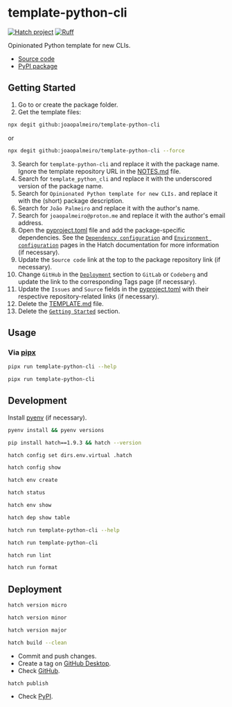 # template-python-cli

[![Hatch project](https://img.shields.io/badge/%F0%9F%A5%9A-Hatch-4051b5.svg)](https://github.com/pypa/hatch)
[![Ruff](https://img.shields.io/endpoint?url=https://raw.githubusercontent.com/astral-sh/ruff/main/assets/badge/v2.json)](https://github.com/astral-sh/ruff)

Opinionated Python template for new CLIs.

- [Source code](https://github.com/joaopalmeiro/template-python-cli)
- [PyPI package](https://pypi.org/project/template-python-cli/)

## Getting Started

1. Go to or create the package folder.
2. Get the template files:

```bash
npx degit github:joaopalmeiro/template-python-cli
```

or

```bash
npx degit github:joaopalmeiro/template-python-cli --force
```

3. Search for `template-python-cli` and replace it with the package name. Ignore the template repository URL in the [NOTES.md](NOTES.md) file.
4. Search for `template_python_cli` and replace it with the underscored version of the package name.
5. Search for `Opinionated Python template for new CLIs.` and replace it with the (short) package description.
6. Search for `João Palmeiro` and replace it with the author's name.
7. Search for `joaopalmeiro@proton.me` and replace it with the author's email address.
8. Open the [pyproject.toml](pyproject.toml) file and add the package-specific dependencies. See the [`Dependency configuration`](https://hatch.pypa.io/latest/config/dependency/) and [`Environment configuration`](https://hatch.pypa.io/latest/config/environment/overview/#dependencies) pages in the Hatch documentation for more information (if necessary).
9. Update the `Source code` link at the top to the package repository link (if necessary).
10. Change `GitHub` in the [`Deployment`](#deployment) section to `GitLab` or `Codeberg` and update the link to the corresponding Tags page (if necessary).
11. Update the `Issues` and `Source` fields in the [pyproject.toml](pyproject.toml) with their respective repository-related links (if necessary).
12. Delete the [TEMPLATE.md](TEMPLATE.md) file.
13. Delete the [`Getting Started`](#getting-started) section.

## Usage

### Via [pipx](https://github.com/pypa/pipx)

```bash
pipx run template-python-cli --help
```

```bash
pipx run template-python-cli
```

## Development

Install [pyenv](https://github.com/pyenv/pyenv) (if necessary).

```bash
pyenv install && pyenv versions
```

```bash
pip install hatch==1.9.3 && hatch --version
```

```bash
hatch config set dirs.env.virtual .hatch
```

```bash
hatch config show
```

```bash
hatch env create
```

```bash
hatch status
```

```bash
hatch env show
```

```bash
hatch dep show table
```

```bash
hatch run template-python-cli --help
```

```bash
hatch run template-python-cli
```

```bash
hatch run lint
```

```bash
hatch run format
```

## Deployment

```bash
hatch version micro
```

```bash
hatch version minor
```

```bash
hatch version major
```

```bash
hatch build --clean
```

- Commit and push changes.
- Create a tag on [GitHub Desktop](https://github.blog/2020-05-12-create-and-push-tags-in-the-latest-github-desktop-2-5-release/).
- Check [GitHub](https://github.com/joaopalmeiro/template-python-cli/tags).

```bash
hatch publish
```

- Check [PyPI](https://pypi.org/project/template-python-cli/).
